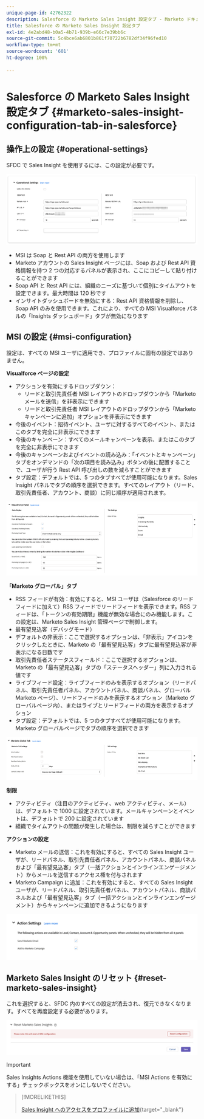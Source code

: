 ```yaml
---
unique-page-id: 42762322
description: Salesforce の Marketo Sales Insight 設定タブ - Marketo ドキュメント - 製品ドキュメント
title: Salesforce の Marketo Sales Insight 設定タブ
exl-id: 4e2abd48-b0a5-4b71-939b-e66c7e39bb6c
source-git-commit: 5c4bce6ab6801b861f70722b6782df34f96fed10
workflow-type: tm+mt
source-wordcount: '601'
ht-degree: 100%

---
```


# Salesforce の Marketo Sales Insight 設定タブ {#marketo-sales-insight-configuration-tab-in-salesforce}

## 操作上の設定 {#operational-settings}

SFDC で Sales Insight を使用するには、この設定が必要です。

![](assets/marketo-sales-insight-configuration-tab-in-salesforce-1.png)

* MSI は Soap と Rest API の両方を使用します
* Marketo アカウントの Sales Insight ページには、Soap および Rest API 資格情報を持つ 2 つの対応するパネルが表示され、ここにコピーして貼り付けることができます
* Soap API と Rest API には、組織のニーズに基づいて個別にタイムアウトを設定できます。最大時間は 120 秒です
* インサイトダッシュボードを無効にする：Rest API 資格情報を削除し、Soap API のみを使用できます。これにより、すべての MSI Visualforce パネルの「Insights ダッシュボード」タブが無効になります

## MSI の設定 {#msi-configuration}

設定は、すべての MSI ユーザに適用でき、プロファイルに固有の設定ではありません。

**Visualforce ページの設定**

* アクションを有効にするドロップダウン：
   * リードと取引先責任者 MSI レイアウトのドロップダウンから「Marketo メールを送信」を非表示にできます
   * リードと取引先責任者 MSI レイアウトのドロップダウンから「Marketo キャンペーンに追加」オプションを非表示にできます
* 今後のイベント：招待イベント、ユーザに対するすべてのイベント、またはこのタブを完全に非表示にできます
* 今後のキャンペーン：すべてのメールキャンペーンを表示、またはこのタブを完全に非表示にできます
* 今後のキャンペーンおよびイベントの読み込み：「イベントとキャンペーン」タブをオンデマンドの「次の項目を読み込み」ボタンの後に配置することで、ユーザが行う Rest API 呼び出しの数を減らすことができます
* タブ設定：デフォルトでは、5 つのタブすべてが使用可能になります。Sales Insight パネルでタブの順序を選択できます。すべてのレイアウト（リード、取引先責任者、アカウント、商談）に同じ順序が適用されます。

![](assets/marketo-sales-insight-configuration-tab-in-salesforce-2.png)

**「Marketo グローバル」タブ**

* RSS フィードが有効：有効にすると、MSI ユーザは（Salesforce のリードフィードに加えて）RSS フィードでリードフィードを表示できます。RSS フィードは、「トークンの有効期限」機能が無効な場合にのみ機能します。この設定は、Marketo Sales Insight 管理ページで制御します。
* 最有望見込客（デバッグモード）
* デフォルトの非表示：ここで選択するオプションは、「非表示」アイコンをクリックしたときに、Marketo の「最有望見込客」タブに最有望見込客が非表示になる日数です
* 取引先責任者ステータスフィールド：ここで選択するオプションは、Marketo の「最有望見込客」タブの「ステータスヘッダー」列に入力される値です
* ライブフィード設定：ライブフィードのみを表示するオプション（リードパネル、取引先責任者パネル、アカウントパネル、商談パネル、グローバル Marketo ページ）、リードフィードのみを表示するオプション（Marketo グローバルページ内）、またはライブとリードフィードの両方を表示するオプション
* タブ設定：デフォルトでは、5 つのタブすべてが使用可能になります。Marketo グローバルページでタブの順序を選択できます

![](assets/marketo-sales-insight-configuration-tab-in-salesforce-3.png)

**制限**

* アクティビティ（注目のアクティビティ、web アクティビティ、メール）は、デフォルトで 1000 に設定されています。メールキャンペーンとイベントは、デフォルトで 200 に設定されています
* 組織でタイムアウトの問題が発生した場合は、制限を減らすことができます

**アクションの設定**

* Marketo メールの送信：これを有効にすると、すべての Sales Insight ユーザが、リードパネル、取引先責任者パネル、アカウントパネル、商談パネルおよび「最有望見込客」タブ（一括アクションとインラインエンゲージメント）からメールを送信するアクセス権を付与されます
* Marketo Campaign に追加：これを有効にすると、すべての Sales Insight ユーザが、リードパネル、取引先責任者パネル、アカウントパネル、商談パネルおよび「最有望見込客」タブ（一括アクションとインラインエンゲージメント）からキャンペーンに追加できるようになります

![](assets/marketo-sales-insight-configuration-tab-in-salesforce-4.png)

## Marketo Sales Insight のリセット {#reset-marketo-sales-insight}

これを選択すると、SFDC 内のすべての設定が消去され、復元できなくなります。すべてを再度設定する必要があります。

![](assets/marketo-sales-insight-configuration-tab-in-salesforce-5.png)

>[!IMPORTANT]
>
>Sales Insights Actions 機能を使用していない場合は、「MSI Actions を有効にする」チェックボックスをオンにしないでください。

>[!MORELIKETHIS]
>
>[Sales Insight へのアクセスをプロファイルに追加](/help/marketo/product-docs/marketo-sales-insight/msi-for-salesforce/configuration/add-sales-insight-access-to-profiles.md){target=&quot;_blank&quot;}
